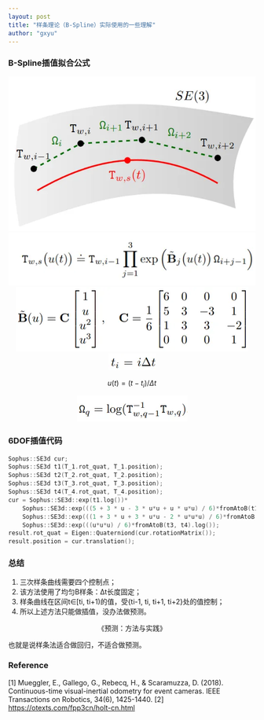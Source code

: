 ```yaml
---
layout: post
title: "样条理论（B-Spline）实际使用的一些理解"
author: "gxyu"
---
```

### B-Spline插值拟合公式

<div align=center>
<img src="../images/b-spline.png"/>
</div> 
 <div align=center>
<img src="../images/b-spline-f1.png"/>
</div> 
<div align=center>
<img src="../images/b-spline-f2.png"/>
</div> 
<div align=center>
<img src="../images/b-spline-f3.png"/>
</div> 

$$u(t)=(t-t_i)/{\Delta}t$$

<div align=center>
<img src="../images/b-spline-f4.png"/>
</div> 

### 6DOF插值代码
``` c++
Sophus::SE3d cur;
Sophus::SE3d t1(T_1.rot_quat, T_1.position);
Sophus::SE3d t2(T_2.rot_quat, T_2.position);
Sophus::SE3d t3(T_3.rot_quat, T_3.position);
Sophus::SE3d t4(T_4.rot_quat, T_4.position);	
cur = Sophus::SE3d::exp(t1.log())*
    Sophus::SE3d::exp(((5 + 3 * u - 3 * u*u + u * u*u) / 6)*fromAtoB(t1, t2).log())*
    Sophus::SE3d::exp(((1 + 3 * u + 3 * u*u - 2 * u*u*u) / 6)*fromAtoB(t2, t3).log())*
    Sophus::SE3d::exp(((u*u*u) / 6)*fromAtoB(t3, t4).log());
result.rot_quat = Eigen::Quaterniond(cur.rotationMatrix());
result.position = cur.translation();
```

### 总结
1. 三次样条曲线需要四个控制点；
2. 该方法使用了均匀B样条：Δt长度固定；
3. 样条曲线在区间t∈[ti, ti+1)的值，受{ti-1, ti, ti+1, ti+2}处的值控制；
4. 所以上述方法只能做插值，没办法做预测。


<center>《预测：方法与实践》</center>

也就是说样条法适合做回归，不适合做预测。

### Reference
[1] Mueggler, E., Gallego, G., Rebecq, H., & Scaramuzza, D. (2018). Continuous-time visual-inertial odometry for event cameras. IEEE Transactions on Robotics, 34(6), 1425-1440.
[2] https://otexts.com/fpp3cn/holt-cn.html